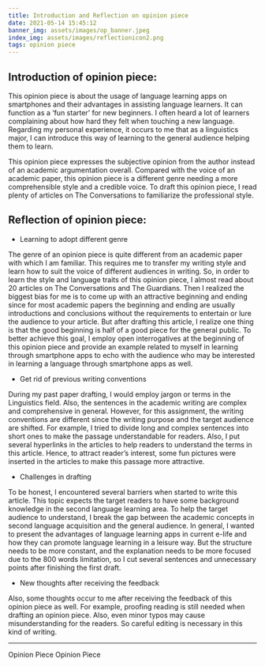 ```yaml
---
title: Introduction and Reflection on opinion piece
date: 2021-05-14 15:45:12
banner_img: assets/images/op_banner.jpeg
index_img: assets/images/reflectionicon2.png
tags: opinion piece
---
```

## Introduction of opinion piece:

This opinion piece is about the usage of language learning apps on smartphones and their advantages in assisting language learners. It can function as a ‘fun starter’ for new beginners. I often heard a lot of learners complaining about how hard they felt when touching a new language. Regarding my personal experience, it occurs to me that as a linguistics major, I can introduce this way of learning to the general audience helping them to learn. 

This opinion piece expresses the subjective opinion from the author instead of an academic argumentation overall. Compared with the voice of an academic paper, this opinion piece is a different genre needing a more comprehensible style and a credible voice. To draft this opinion piece, I read plenty of articles on The Conversations to familiarize the professional style. 

<!-- <a href="/2021/05/15/opinion-piece/" style="background: #E74C3C;border-radius: 2em;color: #fff;font-size: 13px;padding: .5em 1em;border: 0;margin-left: .75em;text-decoration: none;transition: all 0.2s ease-in-out 0s;" >Link to article<a/> -->

## Reflection of opinion piece:

- Learning to adopt different genre

The genre of an opinion piece is quite different from an academic paper with which I am familiar. This requires me to transfer my writing style and learn how to suit the voice of different audiences in writing. So, in order to learn the style and language traits of this opinion piece, I almost read about 20 articles on The Conversations and The Guardians. Then I realized the biggest bias for me is to come up with an attractive beginning and ending since for most academic papers the beginning and ending are usually introductions and conclusions without the requirements to entertain or lure the audience to your article. But after drafting this article, I realize one thing is that the good beginning is half of a good piece for the general public. To better achieve this goal, I employ open interrogatives at the beginning of this opinion piece and provide an example related to myself in learning through smartphone apps to echo with the audience who may be interested in learning a language through smartphone apps as well.

- Get rid of previous writing conventions

During my past paper drafting, I would employ jargon or terms in the Linguistics field. Also, the sentences in the academic writing are complex and comprehensive in general. However, for this assignment, the writing conventions are different since the writing purpose and the target audience are shifted. For example, I tried to divide long and complex sentences into short ones to make the passage understandable for readers. Also, I put several hyperlinks in the articles to help readers to understand the terms in this article. Hence, to attract reader’s interest, some fun pictures were inserted in the articles to make this passage more attractive.

- Challenges in drafting

To be honest, I encountered several barriers when started to write this article. This topic expects the target readers to have some background knowledge in the second language learning area. To help the target audience to understand, I break the gap between the academic concepts in second language acquisition and the general audience. In general, I wanted to present the advantages of language learning apps in current e-life and how they can promote language learning in a leisure way. But the structure needs to be more constant, and the explanation needs to be more focused due to the 800 words limitation, so I cut several sentences and unnecessary points after finishing the first draft.

- New thoughts after receiving the feedback

Also, some thoughts occur to me after receiving the feedback of this opinion piece as well. For example, proofing reading is still needed when drafting an opinion piece. Also, even minor typos may cause misunderstanding for the readers. So careful editing is necessary in this kind of writing.

---

<div class="post-prevnext">
    <article class="post-prev col-6">
    </article>
    <article class="post-next col-6">
        <a href="/2021/05/15/opinion-piece/" style="text-decoration: none;">
            <span class="hidden-mobile">Opinion Piece</span>
            <span class="visible-mobile">Opinion Piece</span>
            <i class="iconfont icon-arrowright"></i>
        </a>
    </article>
</div>
